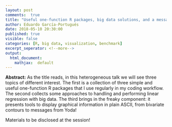 ```yaml
---
layout: post
comments:  true
title: "Useful one-function R packages, big data solutions, and a message from Yoda - Hidden"
author: Eduardo García-Portugués
date: 2018-05-10 20:30:00
published: true
visible: false
categories: [R, big data, visualization, benchmark]
excerpt_seperator: <!--more-->
output:
  html_document:
    mathjax:  default
---
```


**Abstract:** As the title reads, in this heterogeneous talk we will see three topics of different interest. The first is a collection of three simple and useful one-function R packages that I use regularly in my coding workflow. The second collects some approaches to handling and performing linear regression with big data. The third brings in the freaky component: it presents tools to display graphical information in plain ASCII, from bivariate contours to messages from Yoda!

Materials to be disclosed at the session! 

<!--

## Required packages

We will need these packages for today's session:


{% highlight r linenos %}
install.packages(c("viridis", "microbenchmark", "multcomp", "manipulate", 
                   "Rmpfr", "ffbase", "biglm", "leaps", "txtplot", 
                   "NostalgiR", "cowsay"), 
                 dependencies = TRUE)
{% endhighlight %}

## Some simple and useful `R` packages

### Color palettes with `viridis`

Built-in color palettes in base `R` are somehow limited. We have `rainbow`, `topo.colors`, `terrain.colors`, `heat.colors`, and `cm.colors`. We also have flexibility to create our own palettes, e.g. by using `colorRamp`. These palettes look like:


{% highlight r linenos %}
# MATLAB's color palette
jet.colors <- colorRampPalette(c("#00007F", "blue", "#007FFF", "cyan",
                                 "#7FFF7F", "yellow", "#FF7F00", "red", 
                                 "#7F0000"))
# Plot for palettes
testPalette <- function(col, n = 200, ...) {
  image(1:n, 1, as.matrix(1:n), col = get(col)(n = n, ...), 
        main = col, xlab = "", ylab = "", axes = FALSE)
}

# Color palettes comparison
par(mfrow = c(2, 3))
res <- sapply(c("rainbow", "topo.colors", "terrain.colors", 
                "heat.colors", "cm.colors", "jet.colors"), testPalette)
{% endhighlight %}

![center](/figure/source/2018-05-10-misc-R-function/viridis-1-1.png)

Notice that some palettes clearly show **non-uniformity** in the color gradient. This potentially leads to a bias when interpreting the color scales: some features are (unfairly) weakened and others are (unfairly) strengthen. This distortion on the representation of the data can be quite misleading.

In addition to these problems, some problematic points that are not usually thought when choosing a color scale are:

- What happens when you print out the image in **black-and-white**?
- How do **colorblind** people read the images?

The package [`viridisLite`](https://cran.r-project.org/web/packages/viridisLite/index.html) (a port from `Python`'s [`Matplotlib`](http://matplotlib.org/)) comes to solve these issues. It provides the *viridis* color palette, which uses notions from color theory to be as much uniform as possible, black-and-white-ready, and colorblind-friendly. From `viridisLite`'s help:

> This color map is designed in such a way that it will analytically be perfectly perceptually-uniform, both in regular form and also when converted to black-and-white. It is also designed to be perceived by readers with the most common form of color blindness.

More details can be found in this great talk by one of the authors:


{% highlight text %}
## Error in loadNamespace(name): there is no package called 'webshot'
{% endhighlight %}

There are several palettes in the package. All of them have the same properties as `viridis` (*i.e.*, perceptually-uniform, black-and-white-ready, and colorblind-friendly). The `cividis` is specifically aimed to people with color vision deficiency. Let's see them in action:


{% highlight r linenos %}
library(viridisLite)
# Color palettes comparison
par(mfrow = c(2, 3))
res <- sapply(c("viridis", "magma", "inferno", "plasma", "cividis"), 
              testPalette)
{% endhighlight %}

![center](/figure/source/2018-05-10-misc-R-function/viridis-3-1.png)

Some useful options for any of the palettes are:


{% highlight r linenos %}
# Reverse palette
par(mfrow = c(1, 2))
testPalette("viridis", direction = 1)
testPalette("viridis", direction = -1)
{% endhighlight %}

![center](/figure/source/2018-05-10-misc-R-function/viridis-4-1.png)

{% highlight r linenos %}
# Truncate
par(mfrow = c(1, 2))
testPalette("viridis", begin = 0, end = 1)
testPalette("viridis", begin = 0.25, end = 0.75)
{% endhighlight %}

![center](/figure/source/2018-05-10-misc-R-function/viridis-4-2.png)

{% highlight r linenos %}
# Transparency
par(mfrow = c(1, 2))
testPalette("viridis", alpha = 1)
testPalette("viridis", alpha = 0.5)
{% endhighlight %}

![center](/figure/source/2018-05-10-misc-R-function/viridis-4-3.png)

In the extended [`viridis`](https://cran.r-project.org/web/packages/viridis/index.html) package there are color palettes functions for `ggplot2` fans: `scale_colour_viridis` (or `scale_color_viridis`) and `scale_fill_viridis`. Some examples of their use:


{% highlight r linenos %}
library(viridis)
library(ggplot2)

# scale_color_viridis
ggplot(mtcars, aes(wt, mpg)) + 
  geom_point(size = 4, aes(colour = factor(cyl))) +
  scale_color_viridis(discrete = TRUE) +
  theme_bw()
{% endhighlight %}

![center](/figure/source/2018-05-10-misc-R-function/viridis-5-1.png)

{% highlight r linenos %}
# scale_fill_viridis
dat <- data.frame(x = rnorm(1e4), y = rnorm(1e4))
ggplot(dat, aes(x = x, y = y)) +
  geom_hex() + coord_fixed() +
  scale_fill_viridis() + theme_bw()
{% endhighlight %}

![center](/figure/source/2018-05-10-misc-R-function/viridis-5-2.png)

{% highlight r linenos %}
# scale_fill_gradientn with viridis
ggplot(dat, aes(x = x, y = y)) +
  geom_hex() + coord_fixed() +
  scale_fill_gradientn(colours = viridis(256))
{% endhighlight %}

![center](/figure/source/2018-05-10-misc-R-function/viridis-5-3.png)

### Benchmarking with `microbenchmark`

Measuring the code performance is a day-to-day routine for many developers. It is also a requirement for regular users that want to choose the most efficient coding strategy for implementing a method.

We can measure computing times in base `R` using `proc.time` or `system.time`:


{% highlight r linenos %}
# Using proc.time
time <- proc.time()
for (i in 1:100) rnorm(100)
time <- proc.time() - time
time # elapsed is the 'real' elapsed time since the process was started
{% endhighlight %}



{% highlight text %}
##    user  system elapsed 
##   0.004   0.000   0.005
{% endhighlight %}



{% highlight r linenos %}
# Using system.time - a wrapped for the above code
system.time({for (i in 1:100) rnorm(100)})
{% endhighlight %}



{% highlight text %}
##    user  system elapsed 
##   0.004   0.000   0.003
{% endhighlight %}

However, this very basic approach presents several inconveniences to be aware:

- The precision of `proc.time` is within the millisecond. This means that evaluating `1:1000000` takes `0` seconds at the sight of `proc.time`.
- Each time measurement of a procedure is subject to variability (depends on the processor usage at that time, processor warm-up, memory status, etc). So, one single call is not enough to assess the time performance, several must be made (conveniently) and averaged.
- It is cumbersome to check the times for different expressions. We will need several lines of code for each and creating auxiliary variables.
- We do not have easy-to-use summaries of the timings. We have to code them by ourselves.
- We cannot check automatically if the different procedures yield the same result (accuracy is also important, not only speed).

Hopefully, the [`microbenchmark`](https://cran.r-project.org/package=microbenchmark) package fills in these gaps. Let's see an example of its usage on approaching a common problem in `R`: how to **recentre a matrix by columns**, *i.e.*, how to make each column to have zero mean. There are several possibilities to do so, with different efficiencies.


{% highlight r linenos %}
# Data and mean
n <- 3
m <- 10
X <- matrix(1:(n * m), nrow = n, ncol = m)
mu <- colMeans(X)
# We assume mu is given in the time comparisons

# The competing approaches

# 1) sweep
Y1 <- sweep(x = X, MARGIN = 2, STATS = mu, FUN = "-")

# 2) apply (+ transpose to maintain the arrangement of X)
Y2 <- t(apply(X, 1, function(x) x - mu))

# 3) scale
Y3 <- scale(X, center = mu, scale = FALSE)

# 4) loop
Y4 <- matrix(0, nrow = n, ncol = m)
for (j in 1:m) Y4[, j] <- X[, j] - mu[j]
  
# 5) implicit column recycling (my favourite!)
Y5 <- t(t(X) - mu)

# All the same?
c(max(abs(Y1 - Y2)), max(abs(Y1 - Y3)), 
  max(abs(Y1 - Y4)), max(abs(Y1 - Y5))) < 1e-15
{% endhighlight %}



{% highlight text %}
## [1] TRUE TRUE TRUE TRUE
{% endhighlight %}



{% highlight r linenos %}
# With microbenchmark
library(microbenchmark)
bench <- microbenchmark(
  sweep(x = X, MARGIN = 2, STATS = mu, FUN = "-"), 
  t(apply(X, 1, function(x) x - mu)), 
  scale(X, center = mu, scale = FALSE), 
  {for (j in 1:m) Y4[, j] <- X[, j] - mu[j]; Y4},
  t(t(X) - mu)
)

# Printing a microbenchmark object gives a numerical summary
bench
{% endhighlight %}



{% highlight text %}
## Unit: microseconds
##                                                     expr      min
##          sweep(x = X, MARGIN = 2, STATS = mu, FUN = "-")   33.676
##                       t(apply(X, 1, function(x) x - mu))   27.618
##                     scale(X, center = mu, scale = FALSE)   39.876
##  {     for (j in 1:m) Y4[, j] <- X[, j] - mu[j]     Y4 } 2024.901
##                                             t(t(X) - mu)    4.624
##         lq       mean    median        uq      max neval cld
##    51.6185   64.39349   58.9395   71.6055  162.440   100  a 
##    44.8820   68.20103   55.9700   73.4285 1055.247   100  a 
##    59.3545   97.65434   69.4460   84.8210 2393.015   100  a 
##  2913.2465 3082.84117 3173.4515 3340.3345 5900.946   100   b
##     8.1505   12.10247   10.4380   14.9845   27.384   100  a
{% endhighlight %}



{% highlight r linenos %}
# Notice the last column. It is only present if the package multcomp is present.
# It provides a statistical ranking (accounts for which method is significantly 
# slower or faster) using multcomp::cld
 
# Adjusting display
print(bench, unit = "ms", signif = 2)
{% endhighlight %}



{% highlight text %}
## Unit: milliseconds
##                                                     expr    min     lq
##          sweep(x = X, MARGIN = 2, STATS = mu, FUN = "-") 0.0340 0.0520
##                       t(apply(X, 1, function(x) x - mu)) 0.0280 0.0450
##                     scale(X, center = mu, scale = FALSE) 0.0400 0.0590
##  {     for (j in 1:m) Y4[, j] <- X[, j] - mu[j]     Y4 } 2.0000 2.9000
##                                             t(t(X) - mu) 0.0046 0.0082
##   mean median    uq   max neval cld
##  0.064  0.059 0.072 0.160   100  a 
##  0.068  0.056 0.073 1.100   100  a 
##  0.098  0.069 0.085 2.400   100  a 
##  3.100  3.200 3.300 5.900   100   b
##  0.012  0.010 0.015 0.027   100  a
{% endhighlight %}



{% highlight r linenos %}
# unit = "ns" (nanosecs), "us" ("microsecs"), "ms" (millisecs), "s" (secs)

# Graphical methods for the microbenchmark object
# Raw time data
plot(bench, names = c("sweep", "apply", "scale", "for", "recycling"))
{% endhighlight %}

![center](/figure/source/2018-05-10-misc-R-function/bench-2-1.png)

{% highlight r linenos %}
# Employs time logarithms
boxplot(bench, names = c("sweep", "apply", "scale", "for", "recycling")) 
{% endhighlight %}

![center](/figure/source/2018-05-10-misc-R-function/bench-2-2.png)

{% highlight r linenos %}
# Violin plots
autoplot(bench)
{% endhighlight %}

![center](/figure/source/2018-05-10-misc-R-function/bench-2-3.png)

{% highlight r linenos %}
# microbenchmark uses 100 evaluations and 2 warmup evaluations (these are not 
# measured) by default. Here is how to change these dafaults:
bench2 <- microbenchmark(
  sweep(x = X, MARGIN = 2, STATS = mu, FUN = "-"), 
  t(apply(X, 1, function(x) x - mu)), 
  scale(X, center = mu, scale = FALSE), 
  {for (j in 1:m) Y4[, j] <- X[, j] - mu[j]; Y4},
  t(t(X) - mu),
  times = 1000, control = list(warmup = 10)
)
bench2
{% endhighlight %}



{% highlight text %}
## Unit: microseconds
##                                                     expr      min
##          sweep(x = X, MARGIN = 2, STATS = mu, FUN = "-")   29.942
##                       t(apply(X, 1, function(x) x - mu))   25.675
##                     scale(X, center = mu, scale = FALSE)   33.773
##  {     for (j in 1:m) Y4[, j] <- X[, j] - mu[j]     Y4 } 1890.059
##                                             t(t(X) - mu)    4.259
##         lq       mean    median        uq      max neval cld
##    37.7850   48.13055   47.3860   54.2105  110.666  1000 ab 
##    35.7895   47.10295   44.5530   52.2885 1116.165  1000 ab 
##    44.6395   61.96133   54.6885   62.7740 2980.853  1000  b 
##  2018.6440 2453.39351 2101.2185 2894.7785 6819.791  1000   c
##     7.2975    9.59163    9.4335   11.1680   66.835  1000 a
{% endhighlight %}



{% highlight r linenos %}
# Let's check the accuracy of the methods as well as their timings. For that 
# we need to define a check function that takes as input a LIST with each slot
# representing the output of each method. The check must return TRUE or FALSE
check1 <- function (results) {
  all(sapply(results[-1], function(x) {
    max(abs(x - results[[1]]))
    }) < 1e-15) # Compares all results pair-wisely with the first
}

# Example with check function
bench3 <- microbenchmark(
  sweep(x = X, MARGIN = 2, STATS = mu, FUN = "-"), 
  t(apply(X, 1, function(x) x - mu)), 
  scale(X, center = mu, scale = FALSE), 
  {for (j in 1:m) Y4[, j] <- X[, j] - mu[j]; Y4},
  t(t(X) - mu),
  check = check1
)
bench3
{% endhighlight %}



{% highlight text %}
## Unit: microseconds
##                                                     expr      min       lq
##          sweep(x = X, MARGIN = 2, STATS = mu, FUN = "-")   32.674   47.261
##                       t(apply(X, 1, function(x) x - mu))   31.310   46.614
##                     scale(X, center = mu, scale = FALSE)   38.124   56.867
##  {     for (j in 1:m) Y4[, j] <- X[, j] - mu[j]     Y4 } 2031.521 2148.141
##                                             t(t(X) - mu)    4.263    8.678
##        mean    median        uq      max neval cld
##    58.18408   55.1075   66.6825  191.149   100  a 
##    56.00189   53.7235   64.0190  108.812   100  a 
##    68.87438   64.4450   74.3405  374.339   100  a 
##  2797.97590 2988.4680 3124.3430 6647.236   100   b
##    11.69104   10.9580   14.7735   26.678   100  a
{% endhighlight %}

### Quick animations with `manipulate`

The [`manipulate`](https://cran.r-project.org/package=manipulate) package (works only within `RStudio`!) allows to easily create simple animations. It is a simpler, local, alternative to `Shiny` applications.


{% highlight r linenos %}
library(manipulate)

# A simple example
manipulate({
  plot(1:n, sin(2 * pi * (1:n) / 100), xlim = c(1, 100), ylim = c(-1, 1),
       type = "o", xlab = "x", ylab = "y")
  lines(1:100, sin(2 * pi * 1:100 / 100), col = 2)
}, n = slider(min = 1, max = 100, step = 1, ticks = TRUE))
{% endhighlight %}


{% highlight r linenos %}
# Illustrating several types of controls using the kernel density estimator
manipulate({
  
  # Sample data
  if (newSample) {
    set.seed(sample(1:1000))
  } else {
    set.seed(12345678)
  }
  samp <- rnorm(n = n, mean = 0, sd = 1.5) 
  
  # Density estimate
  plot(density(x = samp, bw = h, kernel = kernel), 
       xlim = c(-x.rang, x.rang)/2, ylim = c(0, y.max))
  
  # Show data
  if (rugSamp) {
    rug(samp)
  }
  
  # Add reference density
  if (realDensity) {
    tt <- seq(-x.rang/2, x.rang/2, l = 200)
    lines(tt, dnorm(x = tt, mean = 0, sd = 1.5), col = 2)
  }
  },
  n = slider(min = 1, max = 250, step = 5, initial = 10),
  h = slider(0.05, 2, initial = 0.5, step = 0.05),
  x.rang = slider(1, 10, initial = 6, step = 0.5),
  y.max = slider(0.1, 2, initial = 0.5, step = 0.1),
  kernel = picker("gaussian", "epanechnikov", "rectangular", 
                  "triangular", "biweight", "cosine", "optcosine"),
  rugSamp = checkbox(TRUE, "Show rug"),
  realDensity = checkbox(TRUE, "Draw real density"),
  newSample = button("New sample!")
  )
{% endhighlight %}


{% highlight r linenos %}
# Another example: rotating 3D graphs without using rgl

# Mexican hat
x <- seq(-10, 10, l = 50)
y <- x
f <- function(x, y) {r <- sqrt(x^2 + y^2); 10 * sin(r)/r}
z <- outer(x, y, f)

# Colors
nrz <- nrow(z)
ncz <- ncol(z)
zfacet <- z[-1, -1] + z[-1, -ncz] + z[-nrz, -1] + z[-nrz, -ncz]
col <- viridis(100)
facetcol <- cut(zfacet, length(col))
col <- col[facetcol]

# 3D plot
manipulate(
  persp(x, y, z, theta = theta, phi = phi, expand = 0.5, col = col,
        ticktype = "detailed", xlab = "X", ylab = "Y", zlab = "Sinc(r)"),
  theta = slider(-180, 180, initial = 30, step = 5),
  phi = slider(-90, 90, initial = 30, step = 5))
{% endhighlight %}

## Handling big data in `R`

### The `ff` and `ffbase` packages

`R` stores all the data in RAM, which is where all the processing takes place. But when the data does not fit into RAM (e.g., vectors of size $2\times10^9$), alternatives are needed. [`ff`](https://cran.r-project.org/web/packages/ff/index.html) is an `R` package for working with data that does not fit in RAM. From `ff`'s description:

> The `ff` package provides data structures that are stored on disk but behave (almost) as if they were in RAM by transparently mapping only a section (pagesize) in main memory - the effective virtual memory consumption per `ff` object.

The package `ff` lacks some standard statistical methods for operating with `ff` objects. These are provided by [``ffbase`](https://cran.r-project.org/web/packages/ffbase/index.html).

Let's see some examples.


{% highlight r linenos %}
# Not really "big data", but for the sake of illustration
set.seed(12345)
n <- 1e6
p <- 10
beta <- seq(-1, 1, length.out = p)^5

# Data for linear regression
x1 <- matrix(rnorm(n * p), nrow = n, ncol = p)
x1[, p] <- 2 * x1[, 1] + rnorm(n, sd = 0.1)
x1[, p - 1] <- 2 - x1[, 2] + rnorm(n, sd = 0.5)
y1 <- 1 + x1 %*% beta + rnorm(n)
bigData1 <- data.frame("resp" = y1, "pred" = x1)

# Data for logistic regression
x2 <- matrix(rnorm(n * p), nrow = n, ncol = p)
y2 <- rbinom(n = n, size = 1, prob = 1 / (1 + exp(-(1 + x2 %*% beta))))
bigData2 <- data.frame("resp" = y2, "pred" = x2)

# Sizes of objects
print(object.size(bigData1), units = "Mb")
{% endhighlight %}



{% highlight text %}
## 83.9 Mb
{% endhighlight %}



{% highlight r linenos %}
print(object.size(bigData2), units = "Mb")
{% endhighlight %}



{% highlight text %}
## 80.1 Mb
{% endhighlight %}



{% highlight r linenos %}
# Save files to disk to emulate the situation with big data
write.csv(x = bigData1, file = "bigData1.csv", row.names = FALSE)
write.csv(x = bigData2, file = "bigData2.csv", row.names = FALSE)

# Read files using ff
library(ffbase) # Imports ff
bigData1ff <- read.table.ffdf(file = "bigData1.csv", header = TRUE, sep = ",")
bigData2ff <- read.table.ffdf(file = "bigData2.csv", header = TRUE, sep = ",")

# Recall: the *.csv are not copied into RAM!
print(object.size(bigData1ff), units = "Kb")
{% endhighlight %}



{% highlight text %}
## 37.8 Kb
{% endhighlight %}



{% highlight r linenos %}
print(object.size(bigData2ff), units = "Kb")
{% endhighlight %}



{% highlight text %}
## 37.8 Kb
{% endhighlight %}



{% highlight r linenos %}
# Delete the csv files in disk
file.remove(c("bigData1.csv", "bigData2.csv"))
{% endhighlight %}



{% highlight text %}
## [1] TRUE TRUE
{% endhighlight %}



{% highlight r linenos %}
# Operations on ff objects "almost" as with regular data.frames
class(bigData1ff)
{% endhighlight %}



{% highlight text %}
## [1] "ffdf"
{% endhighlight %}



{% highlight r linenos %}
class(bigData1ff[, 1])
{% endhighlight %}



{% highlight text %}
## [1] "numeric"
{% endhighlight %}



{% highlight r linenos %}
bigData1ff[1:5, 1] <- rnorm(5)
# See ?ffdf for more allowed operations

# Filter of data frames
ffwhich(bigData1ff, bigData1ff$resp > 5)
{% endhighlight %}



{% highlight text %}
## ff (open) integer length=12943 (12943)
##     [1]     [2]     [3]     [4]     [5]     [6]     [7]     [8]         
##      32      86     341     377     437     440     688     747       : 
## [12936] [12937] [12938] [12939] [12940] [12941] [12942] [12943] 
##  999645  999720  999724  999780  999825  999833  999845  999885
{% endhighlight %}

### Regression using `biglm`

#### Linear models

Linear regression with big data is done iteratively, an approach that is possible thanks to the nice properties of the least squares solution (more details of this can be found [here](https://bookdown.org/egarpor/PM-UC3M/lm-iii-bigdata.html)). The [`biglm`](https://cran.r-project.org/web/packages/biglm/index.html) package employs an iterative approach based on the QR decomposition. The package accepts as data input:

- either a regular `data.frame` object
- or a `ffdf` object.

Let's see how `biglm` works for the first case. Then we will use `ffdf` for the case of generalized linear models.


{% highlight r linenos %}
# biglm has a very similar syntaxis to lm - but the formula interface does not
# work always as expected
library(biglm)
# biglm(formula = resp ~ ., data = bigData1) # Does not work
# biglm(formula = y ~ x) # Does not work
# biglm(formula = resp ~ pred.1 + pred.2, data = bigData1) # Does work, but 
# not very convenient for a large number of predictors
# Hack for automatic inclusion of all the predictors
f <- formula(paste("resp ~", paste(names(bigData1)[-1], collapse = " + ")))
biglmMod <- biglm(formula = f, data = bigData1)
 
# lm's call
lmMod <- lm(formula = resp ~ ., data = bigData1)

# The reduction in size of the resulting object is more than notable
print(object.size(biglmMod), units = "Kb")
{% endhighlight %}



{% highlight text %}
## 12.1 Kb
{% endhighlight %}



{% highlight r linenos %}
print(object.size(lmMod), units = "Mb")
{% endhighlight %}



{% highlight text %}
## 358.6 Mb
{% endhighlight %}



{% highlight r linenos %}
# Summaries
s1 <- summary(biglmMod)
s2 <- summary(lmMod)
s1
{% endhighlight %}



{% highlight text %}
## Large data regression model: biglm(formula = f, data = bigData1)
## Sample size =  1000000 
##                Coef    (95%     CI)     SE      p
## (Intercept)  1.0021  0.9939  1.0104 0.0041 0.0000
## pred.1      -0.9733 -1.0133 -0.9333 0.0200 0.0000
## pred.2      -0.2866 -0.2911 -0.2822 0.0022 0.0000
## pred.3      -0.0535 -0.0555 -0.0515 0.0010 0.0000
## pred.4      -0.0041 -0.0061 -0.0021 0.0010 0.0000
## pred.5      -0.0002 -0.0022  0.0018 0.0010 0.8373
## pred.6       0.0003 -0.0017  0.0023 0.0010 0.7771
## pred.7       0.0026  0.0006  0.0046 0.0010 0.0091
## pred.8       0.0521  0.0501  0.0541 0.0010 0.0000
## pred.9       0.2840  0.2800  0.2880 0.0020 0.0000
## pred.10      0.9867  0.9667  1.0067 0.0100 0.0000
{% endhighlight %}



{% highlight r linenos %}
s2
{% endhighlight %}



{% highlight text %}
## 
## Call:
## lm(formula = resp ~ ., data = bigData1)
## 
## Residuals:
##     Min      1Q  Median      3Q     Max 
## -4.8798 -0.6735 -0.0013  0.6735  4.9060 
## 
## Coefficients:
##               Estimate Std. Error  t value Pr(>|t|)    
## (Intercept)  1.0021454  0.0041200  243.236  < 2e-16 ***
## pred.1      -0.9732675  0.0199989  -48.666  < 2e-16 ***
## pred.2      -0.2866314  0.0022354 -128.227  < 2e-16 ***
## pred.3      -0.0534834  0.0009997  -53.500  < 2e-16 ***
## pred.4      -0.0040772  0.0009984   -4.084 4.43e-05 ***
## pred.5      -0.0002051  0.0009990   -0.205  0.83731    
## pred.6       0.0002828  0.0009989    0.283  0.77706    
## pred.7       0.0026085  0.0009996    2.610  0.00907 ** 
## pred.8       0.0520744  0.0009994   52.105  < 2e-16 ***
## pred.9       0.2840358  0.0019992  142.076  < 2e-16 ***
## pred.10      0.9866851  0.0099876   98.791  < 2e-16 ***
## ---
## Signif. codes:  0 '***' 0.001 '**' 0.01 '*' 0.05 '.' 0.1 ' ' 1
## 
## Residual standard error: 0.9993 on 999989 degrees of freedom
## Multiple R-squared:  0.5777,	Adjusted R-squared:  0.5777 
## F-statistic: 1.368e+05 on 10 and 999989 DF,  p-value: < 2.2e-16
{% endhighlight %}



{% highlight r linenos %}
# The summary of a biglm object yields slightly different significances for the
# coefficients than for lm. The reason is that biglm employs N(0, 1) 
# approximations for the distributions of the t-tests instead of the exact 
# t distribution. Obviously, if n is large, the differences are inappreciable.

# Extract coefficients
coef(biglmMod)
{% endhighlight %}



{% highlight text %}
##   (Intercept)        pred.1        pred.2        pred.3        pred.4 
##  1.0021454430 -0.9732674585 -0.2866314070 -0.0534833941 -0.0040771777 
##        pred.5        pred.6        pred.7        pred.8        pred.9 
## -0.0002051218  0.0002828388  0.0026085425  0.0520743791  0.2840358104 
##       pred.10 
##  0.9866850849
{% endhighlight %}



{% highlight r linenos %}
# AIC and BIC
AIC(biglmMod, k = 2)
{% endhighlight %}



{% highlight text %}
## [1] 998685.1
{% endhighlight %}



{% highlight r linenos %}
AIC(biglmMod, k = log(n))
{% endhighlight %}



{% highlight text %}
## [1] 998815.1
{% endhighlight %}



{% highlight r linenos %}
# Prediction works as usual
predict(biglmMod, newdata = bigData1[1:5, ])
{% endhighlight %}



{% highlight text %}
##       [,1]
## 1 2.459134
## 2 2.797507
## 3 1.446906
## 4 1.601356
## 5 2.153812
{% endhighlight %}



{% highlight r linenos %}
# Must contain a column for the response
# predict(biglmMod, newdata = bigData2[1:5, -1]) # Error

# Update the model with more training data - this is key for chunking the data
update(biglmMod, moredata = bigData1[1:100, ])
{% endhighlight %}



{% highlight text %}
## Large data regression model: biglm(formula = f, data = bigData1)
## Sample size =  1000100
{% endhighlight %}



{% highlight r linenos %}
# Features not immediately available for biglm objects: stepwise selection by 
# stepAIC, residuals, variance of the error, model diagnostics, and vifs
{% endhighlight %}

Model selection of `biglm` models can be done with the [`leaps`](https://cran.r-project.org/web/packages/leaps/index.html) package. This is achieved by the `regsubsets` function, which returns the *best subset* of up to (by default) `nvmax = 8` predictors. The function requires the *full* `biglm` model to begin the "exhaustive" search, in which is crucial the linear structure of the estimator. 


{% highlight r linenos %}
# Model selection adapted to big data models
library(leaps)
reg <- regsubsets(biglmMod, nvmax = p, method = "exhaustive")
plot(reg) # Plot best model (top row) to worst model (bottom row)
{% endhighlight %}

![center](/figure/source/2018-05-10-misc-R-function/biglm-2-1.png)

{% highlight r linenos %}
# Summarize (otherwise regsubsets's outptut is hard to decypher)
subs <- summary(reg)
subs
{% endhighlight %}



{% highlight text %}
## Subset selection object
## 10 Variables  (and intercept)
##         Forced in Forced out
## pred.1      FALSE      FALSE
## pred.2      FALSE      FALSE
## pred.3      FALSE      FALSE
## pred.4      FALSE      FALSE
## pred.5      FALSE      FALSE
## pred.6      FALSE      FALSE
## pred.7      FALSE      FALSE
## pred.8      FALSE      FALSE
## pred.9      FALSE      FALSE
## pred.10     FALSE      FALSE
## 1 subsets of each size up to 9
## Selection Algorithm: exhaustive
##          pred.1 pred.2 pred.3 pred.4 pred.5 pred.6 pred.7 pred.8 pred.9
## 1  ( 1 ) " "    " "    " "    " "    " "    " "    " "    " "    " "   
## 2  ( 1 ) " "    " "    " "    " "    " "    " "    " "    " "    "*"   
## 3  ( 1 ) " "    "*"    " "    " "    " "    " "    " "    " "    "*"   
## 4  ( 1 ) " "    "*"    "*"    " "    " "    " "    " "    " "    "*"   
## 5  ( 1 ) " "    "*"    "*"    " "    " "    " "    " "    "*"    "*"   
## 6  ( 1 ) "*"    "*"    "*"    " "    " "    " "    " "    "*"    "*"   
## 7  ( 1 ) "*"    "*"    "*"    "*"    " "    " "    " "    "*"    "*"   
## 8  ( 1 ) "*"    "*"    "*"    "*"    " "    " "    "*"    "*"    "*"   
## 9  ( 1 ) "*"    "*"    "*"    "*"    " "    "*"    "*"    "*"    "*"   
##          pred.10
## 1  ( 1 ) "*"    
## 2  ( 1 ) "*"    
## 3  ( 1 ) "*"    
## 4  ( 1 ) "*"    
## 5  ( 1 ) "*"    
## 6  ( 1 ) "*"    
## 7  ( 1 ) "*"    
## 8  ( 1 ) "*"    
## 9  ( 1 ) "*"
{% endhighlight %}



{% highlight r linenos %}
# Lots of useful information
str(subs, 1)
{% endhighlight %}



{% highlight text %}
## List of 8
##  $ which : logi [1:9, 1:11] TRUE TRUE TRUE TRUE TRUE TRUE ...
##   ..- attr(*, "dimnames")=List of 2
##  $ rsq   : num [1:9] 0.428 0.567 0.574 0.576 0.577 ...
##  $ rss   : num [1:9] 1352680 1023080 1006623 1003763 1001051 ...
##  $ adjr2 : num [1:9] 0.428 0.567 0.574 0.576 0.577 ...
##  $ cp    : num [1:9] 354480 24444 7968 5106 2392 ...
##  $ bic   : num [1:9] -558604 -837860 -854062 -856894 -859585 ...
##  $ outmat: chr [1:9, 1:10] " " " " " " " " ...
##   ..- attr(*, "dimnames")=List of 2
##  $ obj   :List of 27
##   ..- attr(*, "class")= chr "regsubsets"
##  - attr(*, "class")= chr "summary.regsubsets"
{% endhighlight %}



{% highlight r linenos %}
# Get the model with lowest BIC
subs$which
{% endhighlight %}



{% highlight text %}
##   (Intercept) pred.1 pred.2 pred.3 pred.4 pred.5 pred.6 pred.7 pred.8
## 1        TRUE  FALSE  FALSE  FALSE  FALSE  FALSE  FALSE  FALSE  FALSE
## 2        TRUE  FALSE  FALSE  FALSE  FALSE  FALSE  FALSE  FALSE  FALSE
## 3        TRUE  FALSE   TRUE  FALSE  FALSE  FALSE  FALSE  FALSE  FALSE
## 4        TRUE  FALSE   TRUE   TRUE  FALSE  FALSE  FALSE  FALSE  FALSE
## 5        TRUE  FALSE   TRUE   TRUE  FALSE  FALSE  FALSE  FALSE   TRUE
## 6        TRUE   TRUE   TRUE   TRUE  FALSE  FALSE  FALSE  FALSE   TRUE
## 7        TRUE   TRUE   TRUE   TRUE   TRUE  FALSE  FALSE  FALSE   TRUE
## 8        TRUE   TRUE   TRUE   TRUE   TRUE  FALSE  FALSE   TRUE   TRUE
## 9        TRUE   TRUE   TRUE   TRUE   TRUE  FALSE   TRUE   TRUE   TRUE
##   pred.9 pred.10
## 1  FALSE    TRUE
## 2   TRUE    TRUE
## 3   TRUE    TRUE
## 4   TRUE    TRUE
## 5   TRUE    TRUE
## 6   TRUE    TRUE
## 7   TRUE    TRUE
## 8   TRUE    TRUE
## 9   TRUE    TRUE
{% endhighlight %}



{% highlight r linenos %}
subs$bic
{% endhighlight %}



{% highlight text %}
## [1] -558603.7 -837859.9 -854062.3 -856893.8 -859585.3 -861936.5 -861939.3
## [8] -861932.3 -861918.6
{% endhighlight %}



{% highlight r linenos %}
subs$which[which.min(subs$bic), ]
{% endhighlight %}



{% highlight text %}
## (Intercept)      pred.1      pred.2      pred.3      pred.4      pred.5 
##        TRUE        TRUE        TRUE        TRUE        TRUE       FALSE 
##      pred.6      pred.7      pred.8      pred.9     pred.10 
##       FALSE       FALSE        TRUE        TRUE        TRUE
{% endhighlight %}



{% highlight r linenos %}
# It also works with ordinary linear models and it is much faster and 
# informative than stepAIC
reg <- regsubsets(resp ~ ., data = bigData1, nvmax = p, 
                  method = "backward")
subs$bic
{% endhighlight %}



{% highlight text %}
## [1] -558603.7 -837859.9 -854062.3 -856893.8 -859585.3 -861936.5 -861939.3
## [8] -861932.3 -861918.6
{% endhighlight %}



{% highlight r linenos %}
subs$which[which.min(subs$bic), ]
{% endhighlight %}



{% highlight text %}
## (Intercept)      pred.1      pred.2      pred.3      pred.4      pred.5 
##        TRUE        TRUE        TRUE        TRUE        TRUE       FALSE 
##      pred.6      pred.7      pred.8      pred.9     pred.10 
##       FALSE       FALSE        TRUE        TRUE        TRUE
{% endhighlight %}



{% highlight r linenos %}
# Compare it with stepAIC
library(MASS)
stepAIC(lm(resp ~ ., data = bigData1), trace = 0, 
        direction = "backward", k = log(n))
{% endhighlight %}



{% highlight text %}
## 
## Call:
## lm(formula = resp ~ pred.1 + pred.2 + pred.3 + pred.4 + pred.8 + 
##     pred.9 + pred.10, data = bigData1)
## 
## Coefficients:
## (Intercept)       pred.1       pred.2       pred.3       pred.4  
##    1.002141    -0.973201    -0.286626    -0.053487    -0.004074  
##      pred.8       pred.9      pred.10  
##    0.052076     0.284038     0.986651
{% endhighlight %}

Let's see an example on how to fit a linear model to a large dataset that does not fit in RAM. A possible approach is to split the dataset and perform updates of the model in chunks of reasonable size. The next code provides a template for such approach using `biglm` and `update`.


{% highlight r linenos %}
# Linear regression with N = 10^8 and p = 10
N <- 10^8
p <- 10
beta <- seq(-1, 1, length.out = p)^5

# Number of chunks for splitting the dataset
nChunks <- 1e3
nSmall <- N / nChunks

# Simulates reading the first chunk of data
set.seed(12345)
x <- matrix(rnorm(nSmall * p), nrow = nSmall, ncol = p)
x[, p] <- 2 * x[, 1] + rnorm(nSmall, sd = 0.1)
x[, p - 1] <- 2 - x[, 2] + rnorm(nSmall, sd = 0.5)
y <- 1 + x %*% beta + rnorm(nSmall)

# First fit
bigMod <- biglm(y ~ x, data = data.frame(y, x))

# Update fit
# pb <- txtProgressBar(style = 3)
for (i in 2:nChunks) {
  
  # Simulates reading the i-th chunk of data
  set.seed(12345 + i)
  x <- matrix(rnorm(nSmall * p), nrow = nSmall, ncol = p)
  x[, p] <- 2 * x[, 1] + rnorm(nSmall, sd = 0.1)
  x[, p - 1] <- 2 - x[, 2] + rnorm(nSmall, sd = 0.5)
  y <- 1 + x %*% beta + rnorm(nSmall)
  
  # Update the fit
  bigMod <- update(bigMod, moredata = data.frame(y, x))
  
  # Progress
  # setTxtProgressBar(pb = pb, value = i / nChunks)

}

# Final model
summary(bigMod)
{% endhighlight %}



{% highlight text %}
## Large data regression model: biglm(y ~ x, data = data.frame(y, x))
## Sample size =  100000000 
##                Coef    (95%     CI)    SE      p
## (Intercept)  1.0003  0.9995  1.0011 4e-04 0.0000
## x1          -1.0015 -1.0055 -0.9975 2e-03 0.0000
## x2          -0.2847 -0.2852 -0.2843 2e-04 0.0000
## x3          -0.0531 -0.0533 -0.0529 1e-04 0.0000
## x4          -0.0041 -0.0043 -0.0039 1e-04 0.0000
## x5           0.0002  0.0000  0.0004 1e-04 0.0760
## x6          -0.0001 -0.0003  0.0001 1e-04 0.2201
## x7           0.0041  0.0039  0.0043 1e-04 0.0000
## x8           0.0529  0.0527  0.0531 1e-04 0.0000
## x9           0.2844  0.2840  0.2848 2e-04 0.0000
## x10          1.0007  0.9987  1.0027 1e-03 0.0000
{% endhighlight %}



{% highlight r linenos %}
print(object.size(bigMod), units = "Kb")
{% endhighlight %}



{% highlight text %}
## 7.1 Kb
{% endhighlight %}

#### Generalized linear models

Fitting a generalized linear model involves fitting a series of linear models using the the IRLS algorithm. The nonlinearities introduced through this process imply that (more details are available [here](https://bookdown.org/egarpor/PM-UC3M/glm-bigdata.html)):

1. *Updating* the model with a new chunk implies re-fitting with *all* the data.
2. The IRLS algorithm requires *reading the data as many times as iterations*.

This means that `biglm`'s fitting function for generalized linear models, `bigglm`, needs to have access to the *full data* while performing the fitting. So the only possibility, if the data does not fit into RAM, is to go with an `ffbase` approach.

Let's see an example for logistic regression.


{% highlight r linenos %}
# Logistic regression
# Same comments for the formula framework - this is the hack for automatic
# inclusion of all the predictors
f <- formula(paste("resp ~", paste(names(bigData2ff)[-1], collapse = " + ")))
bigglmMod <- bigglm.ffdf(formula = f, data = bigData2ff, family = binomial())

# glm's call
glmMod <- glm(formula = resp ~ ., data = bigData2, family = binomial())

# Compare sizes
print(object.size(bigglmMod), units = "Kb")
{% endhighlight %}



{% highlight text %}
## 173.1 Kb
{% endhighlight %}



{% highlight r linenos %}
print(object.size(glmMod), units = "Mb")
{% endhighlight %}



{% highlight text %}
## 679.2 Mb
{% endhighlight %}



{% highlight r linenos %}
# Summaries
s1 <- summary(bigglmMod)
s2 <- summary(glmMod)
s1
{% endhighlight %}



{% highlight text %}
## Large data regression model: bigglm(formula = f, data = bigData2ff, family = binomial())
## Sample size =  1e+06 
##                Coef    (95%     CI)     SE      p
## (Intercept)  0.9960  0.9906  1.0015 0.0027 0.0000
## pred.1      -0.9970 -1.0028 -0.9911 0.0029 0.0000
## pred.2      -0.2839 -0.2890 -0.2789 0.0025 0.0000
## pred.3      -0.0533 -0.0583 -0.0483 0.0025 0.0000
## pred.4      -0.0015 -0.0065  0.0035 0.0025 0.5466
## pred.5      -0.0020 -0.0070  0.0030 0.0025 0.4201
## pred.6       0.0029 -0.0021  0.0079 0.0025 0.2465
## pred.7       0.0035 -0.0015  0.0085 0.0025 0.1584
## pred.8       0.0529  0.0479  0.0579 0.0025 0.0000
## pred.9       0.2821  0.2770  0.2871 0.0025 0.0000
## pred.10      0.9962  0.9903  1.0021 0.0029 0.0000
{% endhighlight %}



{% highlight r linenos %}
s2
{% endhighlight %}



{% highlight text %}
## 
## Call:
## glm(formula = resp ~ ., family = binomial(), data = bigData2)
## 
## Deviance Residuals: 
##     Min       1Q   Median       3Q      Max  
## -3.5073  -0.8193   0.4306   0.7691   3.0466  
## 
## Coefficients:
##              Estimate Std. Error  z value Pr(>|z|)    
## (Intercept)  0.996049   0.002707  367.986   <2e-16 ***
## pred.1      -0.996951   0.002931 -340.134   <2e-16 ***
## pred.2      -0.283919   0.002535 -112.021   <2e-16 ***
## pred.3      -0.053271   0.002496  -21.340   <2e-16 ***
## pred.4      -0.001504   0.002494   -0.603    0.547    
## pred.5      -0.002011   0.002494   -0.806    0.420    
## pred.6       0.002889   0.002493    1.159    0.246    
## pred.7       0.003519   0.002495    1.411    0.158    
## pred.8       0.052924   0.002495   21.216   <2e-16 ***
## pred.9       0.282086   0.002531  111.466   <2e-16 ***
## pred.10      0.996187   0.002933  339.625   <2e-16 ***
## ---
## Signif. codes:  0 '***' 0.001 '**' 0.01 '*' 0.05 '.' 0.1 ' ' 1
## 
## (Dispersion parameter for binomial family taken to be 1)
## 
##     Null deviance: 1265999  on 999999  degrees of freedom
## Residual deviance:  974224  on 999989  degrees of freedom
## AIC: 974246
## 
## Number of Fisher Scoring iterations: 5
{% endhighlight %}



{% highlight r linenos %}
# Further information
s1$mat # Coefficients and their inferences
{% endhighlight %}



{% highlight text %}
##                     Coef         (95%          CI)          SE
## (Intercept)  0.996048826  0.990635314  1.001462338 0.002706756
## pred.1      -0.996951096 -1.002813204 -0.991088988 0.002931054
## pred.2      -0.283919321 -0.288988340 -0.278850302 0.002534510
## pred.3      -0.053270674 -0.058263245 -0.048278103 0.002496286
## pred.4      -0.001503512 -0.006491230  0.003484206 0.002493859
## pred.5      -0.002010510 -0.006997800  0.002976780 0.002493645
## pred.6       0.002888832 -0.002096389  0.007874052 0.002492610
## pred.7       0.003518572 -0.001470509  0.008507653 0.002494540
## pred.8       0.052924447  0.047935407  0.057913487 0.002494520
## pred.9       0.282086252  0.277024854  0.287147649 0.002530699
## pred.10      0.996187328  0.990320936  1.002053719 0.002933196
##                         p
## (Intercept)  0.000000e+00
## pred.1       0.000000e+00
## pred.2       0.000000e+00
## pred.3      4.831928e-101
## pred.4       5.465847e-01
## pred.5       4.200968e-01
## pred.6       2.464731e-01
## pred.7       1.583894e-01
## pred.8      6.755386e-100
## pred.9       0.000000e+00
## pred.10      0.000000e+00
{% endhighlight %}



{% highlight r linenos %}
s1$rsq # R^2
{% endhighlight %}



{% highlight text %}
## [1] 0.1819429
{% endhighlight %}



{% highlight r linenos %}
s1$nullrss # Null deviance
{% endhighlight %}



{% highlight text %}
## [1] 1190900
{% endhighlight %}



{% highlight r linenos %}
# Extract coefficients
coef(bigglmMod)
{% endhighlight %}



{% highlight text %}
##  (Intercept)       pred.1       pred.2       pred.3       pred.4 
##  0.996048826 -0.996951096 -0.283919321 -0.053270674 -0.001503512 
##       pred.5       pred.6       pred.7       pred.8       pred.9 
## -0.002010510  0.002888832  0.003518572  0.052924447  0.282086252 
##      pred.10 
##  0.996187328
{% endhighlight %}



{% highlight r linenos %}
# AIC and BIC
AIC(bigglmMod, k = 2)
{% endhighlight %}



{% highlight text %}
## [1] 974246.3
{% endhighlight %}



{% highlight r linenos %}
AIC(bigglmMod, k = log(n))
{% endhighlight %}



{% highlight text %}
## [1] 974376.2
{% endhighlight %}



{% highlight r linenos %}
# Prediction works as usual
predict(bigglmMod, newdata = bigData2[1:5, ], type = "response")
{% endhighlight %}



{% highlight text %}
##        [,1]
## 1 0.4330916
## 2 0.9237983
## 3 0.2420483
## 4 0.9619891
## 5 0.5443102
{% endhighlight %}



{% highlight r linenos %}
# predict(bigglmMod, newdata = bigData2[1:5, -1]) # Error

# Update the model with training data
update(bigglmMod, moredata = bigData2[1:100, ])
{% endhighlight %}



{% highlight text %}
## Large data regression model: bigglm(formula = f, data = bigData2ff, family = binomial())
## Sample size =  1000100
{% endhighlight %}

Note that this is also a perfectly valid approach for linear models, we just need to specify `family = gaussian()` in the call to `bigglm.ffdf`.


{% highlight r linenos %}
f <- formula(paste("resp ~", paste(names(bigData1ff)[-1], collapse = " + ")))
bigglmMod <- bigglm.ffdf(formula = f, data = bigData1ff, family = gaussian())

# Comparison with the first lm
summary(bigglmMod)
{% endhighlight %}



{% highlight text %}
## Large data regression model: bigglm(formula = f, data = bigData1ff, family = gaussian())
## Sample size =  1e+06 
##                Coef    (95%     CI)     SE      p
## (Intercept)  1.0021  0.9939  1.0104 0.0041 0.0000
## pred.1      -0.9732 -1.0132 -0.9332 0.0200 0.0000
## pred.2      -0.2866 -0.2911 -0.2821 0.0022 0.0000
## pred.3      -0.0535 -0.0555 -0.0515 0.0010 0.0000
## pred.4      -0.0041 -0.0061 -0.0021 0.0010 0.0000
## pred.5      -0.0002 -0.0022  0.0018 0.0010 0.8398
## pred.6       0.0003 -0.0017  0.0023 0.0010 0.7740
## pred.7       0.0026  0.0006  0.0046 0.0010 0.0090
## pred.8       0.0521  0.0501  0.0541 0.0010 0.0000
## pred.9       0.2840  0.2801  0.2880 0.0020 0.0000
## pred.10      0.9867  0.9667  1.0066 0.0100 0.0000
{% endhighlight %}



{% highlight r linenos %}
summary(lmMod)
{% endhighlight %}



{% highlight text %}
## 
## Call:
## lm(formula = resp ~ ., data = bigData1)
## 
## Residuals:
##     Min      1Q  Median      3Q     Max 
## -4.8798 -0.6735 -0.0013  0.6735  4.9060 
## 
## Coefficients:
##               Estimate Std. Error  t value Pr(>|t|)    
## (Intercept)  1.0021454  0.0041200  243.236  < 2e-16 ***
## pred.1      -0.9732675  0.0199989  -48.666  < 2e-16 ***
## pred.2      -0.2866314  0.0022354 -128.227  < 2e-16 ***
## pred.3      -0.0534834  0.0009997  -53.500  < 2e-16 ***
## pred.4      -0.0040772  0.0009984   -4.084 4.43e-05 ***
## pred.5      -0.0002051  0.0009990   -0.205  0.83731    
## pred.6       0.0002828  0.0009989    0.283  0.77706    
## pred.7       0.0026085  0.0009996    2.610  0.00907 ** 
## pred.8       0.0520744  0.0009994   52.105  < 2e-16 ***
## pred.9       0.2840358  0.0019992  142.076  < 2e-16 ***
## pred.10      0.9866851  0.0099876   98.791  < 2e-16 ***
## ---
## Signif. codes:  0 '***' 0.001 '**' 0.01 '*' 0.05 '.' 0.1 ' ' 1
## 
## Residual standard error: 0.9993 on 999989 degrees of freedom
## Multiple R-squared:  0.5777,	Adjusted R-squared:  0.5777 
## F-statistic: 1.368e+05 on 10 and 999989 DF,  p-value: < 2.2e-16
{% endhighlight %}

Model selection of `bigglm` is not so straightforward. The trick that `regsubsets` employs for simplifying the model search in linear models does not apply for generalized linear models. However, there is a hack. We can do best subset selection in the *linear model associated to the last iteration of the IRLS algorithm* and then refine the search by computing the exact BIC/AIC from a set of candidate models. If we do so, we translate the model selection problem back to the linear case, plus the extra overhead of fitting several generalized linear models. Keep in mind that, albeit useful, this approach is an *approximation*.


{% highlight r linenos %}
# Model selection adapted to big data generalized linear models
library(leaps)
f <- formula(paste("resp ~", paste(names(bigData2ff)[-1], collapse = " + ")))
bigglmMod <- bigglm.ffdf(formula = f, data = bigData2ff, family = binomial())
reg <- regsubsets(bigglmMod, nvmax = p + 1, method = "exhaustive")
# This takes the QR decomposition, which encodes the linear model associated to
# the last iteration of the IRLS algorithm. However, the reported BICs are *not*
# the true BICs of the generalized linear models, but a sufficient 
# approximation to obtain a list of candidate models in a fast way

# Get the model with lowest BIC
plot(reg)
{% endhighlight %}

![center](/figure/source/2018-05-10-misc-R-function/bigglm-3-1.png)

{% highlight r linenos %}
subs <- summary(reg)
subs$which
{% endhighlight %}



{% highlight text %}
##    (Intercept) pred.1 pred.2 pred.3 pred.4 pred.5 pred.6 pred.7 pred.8
## 1         TRUE   TRUE  FALSE  FALSE  FALSE  FALSE  FALSE  FALSE  FALSE
## 2         TRUE   TRUE  FALSE  FALSE  FALSE  FALSE  FALSE  FALSE  FALSE
## 3         TRUE   TRUE   TRUE  FALSE  FALSE  FALSE  FALSE  FALSE  FALSE
## 4         TRUE   TRUE   TRUE  FALSE  FALSE  FALSE  FALSE  FALSE  FALSE
## 5         TRUE   TRUE   TRUE   TRUE  FALSE  FALSE  FALSE  FALSE  FALSE
## 6         TRUE   TRUE   TRUE   TRUE  FALSE  FALSE  FALSE  FALSE   TRUE
## 7         TRUE   TRUE   TRUE   TRUE  FALSE  FALSE  FALSE   TRUE   TRUE
## 8         TRUE   TRUE   TRUE   TRUE  FALSE  FALSE   TRUE   TRUE   TRUE
## 9         TRUE   TRUE   TRUE   TRUE  FALSE   TRUE   TRUE   TRUE   TRUE
## 10        TRUE   TRUE   TRUE   TRUE   TRUE   TRUE   TRUE   TRUE   TRUE
##    pred.9 pred.10
## 1   FALSE   FALSE
## 2   FALSE    TRUE
## 3   FALSE    TRUE
## 4    TRUE    TRUE
## 5    TRUE    TRUE
## 6    TRUE    TRUE
## 7    TRUE    TRUE
## 8    TRUE    TRUE
## 9    TRUE    TRUE
## 10   TRUE    TRUE
{% endhighlight %}



{% highlight r linenos %}
subs$bic
{% endhighlight %}



{% highlight text %}
##  [1]  -52129.65 -148334.01 -159890.96 -172139.53 -172579.77 -173015.19
##  [7] -173003.36 -172990.89 -172977.72 -172964.27
{% endhighlight %}



{% highlight r linenos %}
subs$which[which.min(subs$bic), ]
{% endhighlight %}



{% highlight text %}
## (Intercept)      pred.1      pred.2      pred.3      pred.4      pred.5 
##        TRUE        TRUE        TRUE        TRUE       FALSE       FALSE 
##      pred.6      pred.7      pred.8      pred.9     pred.10 
##       FALSE       FALSE        TRUE        TRUE        TRUE
{% endhighlight %}



{% highlight r linenos %}
# Let's compute the true BICs for the p models. This implies fitting p bigglm's
bestModels <- list()
for (i in 1:nrow(subs$which)) {
  f <- formula(paste("resp ~", paste(names(which(subs$which[i, -1])), 
                                     collapse = " + ")))
  bestModels[[i]] <- bigglm.ffdf(formula = f, data = bigData2ff, 
                                 family = binomial(), maxit = 20) 
}

# The approximate BICs and the true BICs are very similar (in this example)
exactBICs <- sapply(bestModels, AIC, k = log(n))
plot(subs$bic, exactBICs, type = "o", xlab = "Exact", ylab = "Approximate")
{% endhighlight %}

![center](/figure/source/2018-05-10-misc-R-function/bigglm-3-2.png)

{% highlight r linenos %}
cor(subs$bic, exactBICs, method = "pearson") # Correlation
{% endhighlight %}



{% highlight text %}
## [1] 0.9985734
{% endhighlight %}



{% highlight r linenos %}
# Both give the same model selection and same order
subs$which[which.min(subs$bic), ] # Approximate
{% endhighlight %}



{% highlight text %}
## (Intercept)      pred.1      pred.2      pred.3      pred.4      pred.5 
##        TRUE        TRUE        TRUE        TRUE       FALSE       FALSE 
##      pred.6      pred.7      pred.8      pred.9     pred.10 
##       FALSE       FALSE        TRUE        TRUE        TRUE
{% endhighlight %}



{% highlight r linenos %}
subs$which[which.min(exactBICs), ] # Exact
{% endhighlight %}



{% highlight text %}
## (Intercept)      pred.1      pred.2      pred.3      pred.4      pred.5 
##        TRUE        TRUE        TRUE        TRUE       FALSE       FALSE 
##      pred.6      pred.7      pred.8      pred.9     pred.10 
##       FALSE       FALSE        TRUE        TRUE        TRUE
{% endhighlight %}



{% highlight r linenos %}
cor(subs$bic, exactBICs, method = "spearman") # Order correlation
{% endhighlight %}



{% highlight text %}
## [1] 1
{% endhighlight %}

## ASCII fun in `R`

### Text-based graphs with `txtplot`

When evaluating `R` in a terminal with no possible graphical outputs (e.g. in a supercomputing cluster), it may be of usefulness to, at least, visualize some simple plots in a rudimentary way. This is what the [`txtplot`](https://cran.r-project.org/web/packages/txtplot/index.html) and the [`NostalgiR`](https://cran.r-project.org/web/packages/NostalgiR/index.html) package do, by means of ASCII graphics that are equivalent to some `R` functions.

| `R` graph | ASCII analogue |
|:--------------|:-------------------|
| `plot` | `txtplot` |
| `boxplot` | `txtboxplot` |
| `barplot(table())` | `txtbarchart` |
| `curve` | `txtcurve` |
| `acf` | `txtacf` |
| `plot(density())` | `nos.density` |
| `hist` | `nos.hist` |
| `plot(ecdf())` | `nos.ecdf` |
| `qqnorm(); qqline()` | `nos.qqnorm` |
| `qqplot` | `nos.qqplot` |
| `contour` | `nos.contour` |
| `image` | `nos.image` |

Let's see some examples.


{% highlight r linenos %}
library(txtplot) # txt* functions

# Generate common data
x <- rnorm(100)
y <- 1 + x + rnorm(100, sd = 1)
let <- as.factor(sample(letters, size = 1000, replace = TRUE))

# txtplot
plot(x, y)
{% endhighlight %}

![center](/figure/source/2018-05-10-misc-R-function/ascii-1-1.png)

{% highlight r linenos %}
txtplot(x, y)
{% endhighlight %}



{% highlight text %}
##    +-----+---------+--------+---------+---------+---------++
##    |                                               *       |
##  4 +                                *                   *  +
##    |                            * * *                      |
##    |                          *    *    *  *               |
##    |                             * * *  *             *    |
##  2 +                  *   **** *** *    *  *      *        +
##    |       *          *  * *  * **   **  *                 |
##    |             * *  ** *  ***       *            *       |
##  0 +      ** * *   **** * ***  *      *                    +
##    |        * **   *  * ** *** * *         *               |
##    |  *                                                    |
##    |  *    *    **                                         |
## -2 +-----+---------+--------+---------+---------+---------++
##         -2        -1        0         1         2         3
{% endhighlight %}



{% highlight r linenos %}
# txtboxplot
boxplot(x, horizontal = TRUE)
{% endhighlight %}

![center](/figure/source/2018-05-10-misc-R-function/ascii-1-2.png)

{% highlight r linenos %}
txtboxplot(x)
{% endhighlight %}



{% highlight text %}
##       -2         -1         0         1          2          
##  |-----+----------+---------+---------+----------+---------|
##                      +------+------+                        
##     -----------------|      |      |--------------------    
##                      +------+------+
{% endhighlight %}



{% highlight r linenos %}
# txtbarchart
barplot(table(let))
{% endhighlight %}

![center](/figure/source/2018-05-10-misc-R-function/ascii-1-3.png)

{% highlight r linenos %}
txtbarchart(x = let)
{% endhighlight %}



{% highlight text %}
##   ++---------+---------+----------+---------+---------+----+
## 5 +          *                                             +
##   |          * *                      *       *       *    |
## 4 +  * *   * * * * *   *       *      *       *       *    +
##   |  * * * * * * * *   * * *   *  *   * * * * * *   * * *  |
## 3 +  * * * * * * * *   * * *   *  * * * * * * * * * * * *  +
##   |  * * * * * * * * * * * * * *  * * * * * * * * * * * *  |
## 2 +  * * * * * * * * * * * * * *  * * * * * * * * * * * *  +
##   |  * * * * * * * * * * * * * *  * * * * * * * * * * * *  |
## 1 +  * * * * * * * * * * * * * *  * * * * * * * * * * * *  +
##   |  * * * * * * * * * * * * * *  * * * * * * * * * * * *  |
## 0 +  * * * * * * * * * * * * * *  * * * * * * * * * * * *  +
##   ++---------+---------+----------+---------+---------+----+
##    0         5        10         15        20        25     
## Legend: 
## 1=a, 2=b, 3=c, 4=d, 5=e, 6=f, 7=g, 8=h, 9=i, 10=j, 11=k, 12=
## l, 13=m, 14=n, 15=o, 16=p, 17=q, 18=r, 19=s, 20=t, 21=u, 22=
## v, 23=w, 24=x, 25=y, 26=z
{% endhighlight %}



{% highlight r linenos %}
# txtcurve
curve(expr = sin(x), from = 0, to = 2 * pi)
{% endhighlight %}

![center](/figure/source/2018-05-10-misc-R-function/ascii-1-4.png)

{% highlight r linenos %}
txtcurve(expr = sin(x), from = 0, to = 2 * pi)
{% endhighlight %}



{% highlight text %}
##      +-+-------+-------+-------+-------+------+-------+----+
##    1 +          *********                                  +
##      |       ***        ***                                |
##      |      **             **                              |
##  0.5 +    **                **                             +
##      |   **                  **                            |
##      |  *                      *                           |
##    0 + *                        **                     **  +
##      |                           **                   **   |
## -0.5 +                             **                *     +
##      |                              **             **      |
##      |                                ***        ***       |
##   -1 +                                  *********          +
##      +-+-------+-------+-------+-------+------+-------+----+
##        0       1       2       3       4      5       6
{% endhighlight %}



{% highlight r linenos %}
# txtacf
acf(x)
{% endhighlight %}

![center](/figure/source/2018-05-10-misc-R-function/ascii-1-5.png)

{% highlight r linenos %}
txtacf(x)
{% endhighlight %}



{% highlight text %}
##      +-+------------+-----------+-----------+-----------+--+
##    1 + *                                                   +
##      | *                                                   |
##  0.8 + *                                                   +
##      | *                                                   |
##  0.6 + *                                                   +
##      | *                                                   |
##  0.4 + *                                                   +
##      | *                                                   |
##  0.2 + *                 * *                               +
##    0 + *  * *  * *  * *  * * *  * *  * *  * *  * *  * * *  +
##      |    * *  * *    *         *    *              * *    |
## -0.2 +    *    *      *         *                     *    +
##      +-+------------+-----------+-----------+-----------+--+
##        0            5          10          15          20
{% endhighlight %}


{% highlight r linenos %}
library(NostalgiR) # nos.* functions

# Mexican hat
xx <- seq(-10, 10, l = 50)
yy <- xx
f <- function(x, y) {r <- sqrt(x^2 + y^2); 10 * sin(r)/r}
zz <- outer(xx, yy, f)

# nos.density
plot(density(x))
{% endhighlight %}

![center](/figure/source/2018-05-10-misc-R-function/ascii-2-1.png)

{% highlight r linenos %}
nos.density(x)
{% endhighlight %}



{% highlight text %}
##       +-----------+------------+------------+------------+-+
##   0.4 +                      ~~~~~                         +
##       |                     ~~   ~~                        |
##       |                    ~~     ~~                       |
## D 0.3 +                   ~~       ~~                      +
## e     |                  ~~         ~~                     |
## n     |                 ~~           ~~                    |
## s 0.2 +               ~~~             ~~                   +
## i     |             ~~~                ~~                  |
## t     |            ~~                   ~                  |
## y 0.1 +          ~~~                     ~~                +
##       |        ~~~                        ~~~~~~~~         |
##     0 + ~~~~~~~~  oooooooooooooooooooooooo   oo o~~~~~~~~  +
##       +-----------+------------+------------+------------+-+
##                  -2            0            2            4
{% endhighlight %}



{% highlight r linenos %}
# nos.hist
hist(x)
{% endhighlight %}

![center](/figure/source/2018-05-10-misc-R-function/ascii-2-2.png)

{% highlight r linenos %}
nos.hist(x)
{% endhighlight %}



{% highlight text %}
##      +----+---------+--------+---------+---------+---------+
##      |                          o                          |
##   20 +                          o                          +
## F    |                     o    o                          |
## r    |                     o    o                          |
## e 15 +                o    o    o    o                     +
## q    |                o    o    o    o                     |
## u 10 +                o    o    o    o                     +
## e    |                o    o    o    o                     |
## n    |      o    o    o    o    o    o    o                |
## c  5 +      o    o    o    o    o    o    o                +
## y    | o    o    o    o    o    o    o    o    o    o   o  |
##    0 + o    o    o    o    o    o    o    o    o    o   o  +
##      +----+---------+--------+---------+---------+---------+
##          -2        -1        0         1         2         3
{% endhighlight %}



{% highlight r linenos %}
# nos.ecdf
plot(ecdf(x))
{% endhighlight %}

![center](/figure/source/2018-05-10-misc-R-function/ascii-2-3.png)

{% highlight r linenos %}
nos.ecdf(x)
{% endhighlight %}



{% highlight text %}
##       +----+---------+--------+--------+---------+--------++
##     1 +                                     o~~~~~ooo~o~o  +
##       |                                oooo~~              |
##   0.8 +                             oooo                   +
##       |                          oooo                      |
## E 0.6 +                         oo                         +
## C     |                       ooo                          |
## D     |                      oo                            |
## F 0.4 +                    ooo                             +
##       |                 ooo~                               |
##   0.2 +              oooo                                  +
##       |         oooooo                                     |
##       | o~~~~ooo~                                          |
##     0 +----+---------+--------+--------+---------+--------++
##           -2        -1        0        1         2        3
{% endhighlight %}



{% highlight r linenos %}
# nos.qqnorm
qqnorm(x); qqline(x)
{% endhighlight %}

![center](/figure/source/2018-05-10-misc-R-function/ascii-2-4.png)

{% highlight r linenos %}
nos.qqnorm(x)
{% endhighlight %}



{% highlight text %}
##    3 +-------+--------+--------+--------+--------+---------+
##      |                                             o ~~o~  |
## S  2 +                                         ooo~~~      +
## a    |                                      ooo~~          |
## m  1 +                                  ~oooo              +
## p    |                              ~ooooo                 |
## l    |                          ooooo                      |
## e  0 +                    ooooooo                          +
##      |                 oooo~                               |
## Q -1 +             ~ooo~                                   +
## s    |       oo~oooo                                       |
##   -2 + o   o~~~                                            +
##      +-------+--------+--------+--------+--------+---------+
##             -2       -1        0        1        2         3
##                          Theoretical Qs
{% endhighlight %}



{% highlight r linenos %}
# nos.qqplot
qqplot(x, y)
{% endhighlight %}

![center](/figure/source/2018-05-10-misc-R-function/ascii-2-5.png)

{% highlight r linenos %}
nos.qqplot(x, y)
{% endhighlight %}



{% highlight text %}
##    +-----+---------+--------+---------+---------+---------++
##    |                                                    o  |
##  4 +                                               o  o    +
##    |                                       o      o        |
##    |                                  o oo          ~~~~~  |
##  2 +                                ooo        ~~~~~~      +
##    |                           oooooo    ~~~~~~~           |
##    |                        oooo   ~~~~~~~                 |
##    |                  ooooooo~~~~~~~                       |
##  0 +             o oooo~~~~~~~                             +
##    |        ooooo~~~~~~~                                   |
##    |  o   oo~~~~~~                                         |
## -2 +  o~~~~~                                               +
##    +-----+---------+--------+---------+---------+---------++
##         -2        -1        0         1         2         3
{% endhighlight %}



{% highlight r linenos %}
# nos.contour
contour(xx, yy, zz)
{% endhighlight %}

![center](/figure/source/2018-05-10-misc-R-function/ascii-2-6.png)

{% highlight r linenos %}
nos.contour(data = zz, xmin = min(xx), xmax = max(xx), 
            ymin = min(yy), ymax = max(yy))
{% endhighlight %}



{% highlight text %}
##     +-+------------+-----------+------------+-----------+--+
##  10 +       33  22   22222 3333333333 22222  222  33       +
##     |   33332222222233333444444444444443333322222222333    |
##     | 333222 222333444444              444444333222 22233  |
##     |  222222333444    444444444444444444    444333222222  |
##   5 + 2 22233444   44443333222222222233334444   4443322 2  +
##     |   2 3344   444332 1111111111111111 233444   4433 2   |
##     | 22 3 44   44332111112345555554321111123344   44 3 2  |
##     |   3 44   4332 111134555      555431111 2334   4433   |
##     |   3 4   4 32 111 245            542 11  2344   4 3   |
##   0 +   3 4   4 32 111 245            542 11  2344   4 3   +
##     |   3 44   4332 111134555      555431111 2334   4433   |
##     | 22 3 44   43322111112345555554321111122344   44 3 2  |
##     |  2233344   444332111111111111111111233444   4433322  |
##  -5 + 2 22233444   44443332222111122223334444   4443322 2  +
##     |  222222333444    444444444444444444    444333222222  |
##     | 333222 222333444444              444444333222 22233  |
##     |   3333222 22223333344444444444444333332222 222333    |
## -10 +       33 222   22222 3333333333 22222  2222 33       +
##     +-+------------+-----------+------------+-----------+--+
##      -10          -5           0            5          10   
## Legend: 1 ~ -2.02; 2 ~ -0.769; 3 ~ -0.082; 4 ~ 0.795; 5 ~ 1.74
{% endhighlight %}



{% highlight r linenos %}
# nos.image
image(zz)
{% endhighlight %}

![center](/figure/source/2018-05-10-misc-R-function/ascii-2-7.png)

{% highlight r linenos %}
nos.image(data = zz, xmin = min(xx), xmax = max(xx), 
          ymin = min(yy), ymax = max(yy))
{% endhighlight %}



{% highlight text %}
##     +-+------------+-----------+------------+-----------+--+
##  10 + o oooo........................................ooooo  +
##     | o oo....................oooo....................ooo  |
##     | . .............oooooooooooooooooooooo..............  |
##     | . .........oooooooooooooooooooooooooooooo..........  |
##   5 + . ......oooooooooo................oooooooooo.......  +
##     | . ....oooooooo........................oooooooo.....  |
##     | . ...oooooooo..........................oooooooo....  |
##     | . ..ooooooo..........oooxxxxooo..........ooooooo...  |
##     | . ..oooooo.........ooxXX####XXxoo.........oooooo...  |
##   0 + . .ooooooo........ooxXX######XXxoo........ooooooo..  +
##     | . ..ooooooo........ooxxXXXXXXxxoo........ooooooo...  |
##     | . ..oooooooo..........oooooooo..........oooooooo...  |
##     | . ...oooooooo..........................oooooooo....  |
##  -5 + . .....oooooooo......................oooooooo......  +
##     | . .......ooooooooooo............ooooooooooo........  |
##     | . ..........oooooooooooooooooooooooooooo...........  |
##     | o ...............oooooooooooooooooo...............o  |
## -10 + o ooo..........................................oooo  +
##     +-+------------+-----------+------------+-----------+--+
##      -10          -5           0            5          10   
## Legend: 
## . ~ (-2.17,0.235); o ~ (0.235,2.64); x ~ (2.64,5.05); X ~ (5
## .05,7.45); # ~ (7.45,9.86)
{% endhighlight %}

### Cute animals with `cowsay`

[`cowsay`](https://cran.r-project.org/web/packages/cowsay/index.html) is a package for printing messages with ASCII animals. Although it has little practical use, it is way fun! There is only one function,`say`, that produces an animal with a speech bubble.


{% highlight r linenos %}
library(cowsay)

# Random fortunes
say("fortune", by = "random")
{% endhighlight %}



{% highlight text %}
## 
##  -------------- 
## I was actually reading it with some curiosity as to how they managed to find 5 locations that were close to everyone on R-help...
##  Peter Dalgaard
##  after XL Solutions announced courses 'R/Splus Programming Techniques, @ 5 locations near you!'
##  R-help
##  April 2004 
##  --------------
##     \
##       \
##          /\ /\
##          (O o)
##         =(:^:)=
##            U      [nosig]
## 
{% endhighlight %}



{% highlight r linenos %}

# All animals
# sapply(names(animals), function(x) say(x, by = x))

# How to annoy the users of your package
say(what = "It looks like you\'re writing a letter!", 
    by = "clippy", type = "warning")
{% endhighlight %}



{% highlight text %}
## Warning in say(what = "It looks like you're writing a letter!", by = "clippy", : 
## 
##  ----- 
## It looks like you're writing a letter! 
##  ------ 
##     \   
##      \
##    __
##    / \
##    | |
##    @ @
##   || ||
##   || ||
##   |\_/|
##   \___/ GB
{% endhighlight %}



{% highlight r linenos %}

# A message from Yoda
say("Contribute to the Coding Club UC3M you must!", by = "yoda")
{% endhighlight %}



{% highlight text %}
## 
## 
## 
##  ----- 
## Contribute to the Coding Club UC3M you must! 
##  ------ 
##     \   
##      \
##                    ____
##                 _.' :  `._
##             .-.'`.  ;   .'`.-.
##    __      / : ___\ ;  /___ ; \      __
##   ,'_ ""--.:__;".-.";: :".-.":__;.--"" _`,
##   :' `.t""--.. '<@.`;_  ',@>` ..--""j.' `;
##        `:-.._J '-.-'L__ `-- ' L_..-;'
##           "-.__ ;  .-"  "-.  : __.-"
##              L ' /.------.\ ' J
##              "-.   "--"   .-"
##              __.l"-:_JL_;-";.__
##          .-j/'.;  ;""""  / .'\"-.
##          .' /:`. "-.:     .-" .';  `.
##       .-"  / ;  "-. "-..-" .-"  :    "-.
##   .+"-.  : :      "-.__.-"      ;-._   \
##   ; \  `.; ;                    : : "+. ;
##   :  ;   ; ;                    : ;  : \:
##   ;  :   ; :                    ;:   ;  :
##   : \  ;  :  ;                  : ;  /  ::
##   ;  ; :   ; :                  ;   :   ;:
##   :  :  ;  :  ;                : :  ;  : ;
##   ;\    :   ; :                ; ;     ; ;
##   : `."-;   :  ;              :  ;    /  ;
##  ;    -:   ; :              ;  : .-"   :
##   :\     \  :  ;            : \.-"      :
##   ;`.    \  ; :            ;.'_..--  / ;
##   :  "-.  "-:  ;          :/."      .'  :
##    \         \ :          ;/  __        :
##     \       .-`.\        /t-""  ":-+.   :
##      `.  .-"    `l    __/ /`. :  ; ; \  ;
##        \   .-" .-"-.-"  .' .'j \  /   ;/
##         \ / .-"   /.     .'.' ;_:'    ;
##   :-""-.`./-.'     /    `.___.'
##                \ `t  ._  /  bug
##                 "-.t-._:'
## 
{% endhighlight %}

-->
